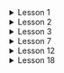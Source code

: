 <details>
<summary>Lesson 1</summary>

1. O'zinggizni gmailingiz orqali email jo'nating.
2. mailtrap dan account ochib, ushbu ochgan accountingiz bilan email jo'nating
3. Jo'natadigan emailingiz html email bo'lib emailingizda image/vedio/audio va attachmentlar ham bo'lsin

</details>

<details>
<summary>Lesson 2</summary>

1. **runnable jar** yarating.

</details>


<details>
<summary>Lesson 3</summary>

1. Base64 dan Foydlangan Xolatda Tanasida audio, image va video bo'lgan email jo'nating

_HTML kodlar_

```html

<audio controls="controls" autoplay="autoplay">
    <source src="data:audio/wav;base64, AAAABMYXZmNTguMTIuMTAw. . . "/>
</audio>
```

```html

<video width="320" height="240" controls>
    <source src="data:video/mp4;base64, AAAABMYXZmNTguMTIuMTAw. . ." type="video/mp4">
</video>
```

```html
<img src="data:image/jpeg;base64,iVBORw0KGgoAAAANSUhEUgAAABkAAAAZCAYAAA. . .">
```

</details>


<details>
<summary>Lesson 7</summary>

1. **Seeder.jar** degan application yarating. ushbu dastur orqali siz json, sql, va csv fayllar ko'rinishida ma'lumotlarni yaratib olishingiz mumkin bo'lsin. [bu yerda dasturingiz qandey ishlashi ko'rsatilgan](https://drive.google.com/file/d/1TLzS4FIyc5BuZHoTPKlWnjWgmYaQW2sS/view?usp=sharing)

</details>

<details>
<summary>Lesson 12</summary>

1. O'zingizni comparatoringizni yozing. HTML dagi **table** ko'rinishida bo'lsin ya'ni quyidagi ko'rinishda
```html
<table>
    <tr>
        <th>ID</th>
        <th>name</th>
        <th>gender</th>
        <th>age</th>
    </tr>


    <tr>
        <td>1</td>
        <td>Tarra Prohaska</td>
        <td>MALE</td>
        <td>16</td>
    </tr>
    <tr>
        <td>2</td>
        <td>Allen Dicki</td>
        <td>FEMALE</td>
        <td>29</td>
    </tr>
    <tr>
        <td>3</td>
        <td>Jack Davis DVM</td>
        <td>MALE</td>
        <td>17</td>
    </tr>
</table>
```
**va natijani xyz.html degan fayl ga qo'yib uni brauser da ochsangiz mana bunday ko'rinishda bo'ladi**

<html>
<head>
</head>
<body>
<table>
    <tr>
        <th>ID</th>
        <th>name</th>
        <th>gender</th>
        <th>age</th>
    </tr>
    <tr>
        <td>1</td>
        <td>Tarra Prohaska</td>
        <td>MALE</td>
        <td>16</td>
    </tr>
    <tr>
        <td>2</td>
        <td>Allen Dicki</td>
        <td>FEMALE</td>
        <td>29</td>
    </tr>
    <tr>
        <td>3</td>
        <td>Jack Davis DVM</td>
        <td>MALE</td>
        <td>17</td>
    </tr>
</table>
</body>
</html>

</details>

<details>
<summary>Lesson 18</summary>

1. Lesson 7 da qilgan **Seeder.jar** degan dasturingizni telegram botini qiling
## WARNING JSON,SQL,CSV formatlarning hammasida ma'lumot yaratishning imkoni bo'lsin!!

</details>